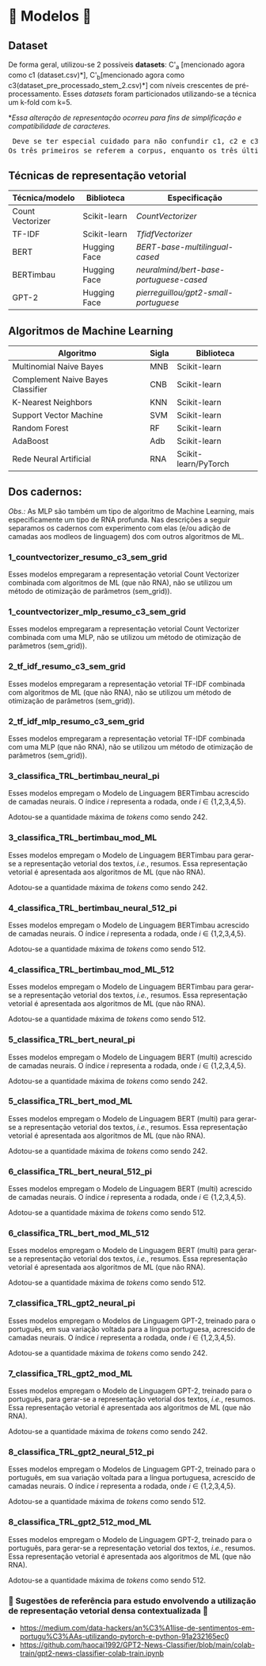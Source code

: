 # 🤖 Modelos 🤖

## Dataset
De forma geral, utilizou-se 2 possíveis **datasets**: C'<sub>a</sub> [mencionado agora como c1 (dataset.csv)\*], C'<sub>b</sub>[mencionado agora como c3(dataset_pre_processado_stem_2.csv)\*] com níveis crescentes de pré-processamento. Esses _datasets_ foram particionados utilizando-se a técnica um k-fold com k=5.


*_Essa alteração de representação ocorreu para fins de simplificação e compatibilidade de caracteres._


<pre> Deve se ter especial cuidado para não confundir c1, c2 e c3 com C'<sub>1</sub>, C'<sub>2</sub> e C'<sub>3</sub>. 
Os três primeiros se referem a corpus, enquanto os três últimos a partições do k-fold</pre>

## Técnicas de representação vetorial

|	  **Técnica/modelo** | **Biblioteca**  | **Especificação** |
| ------------- | ------------- | ------------- |
| Count Vectorizer | Scikit-learn    | *CountVectorizer*  |
| TF-IDF | Scikit-learn    | *TfidfVectorizer*  |
|BERT  | Hugging Face    | *BERT-base-multilingual-cased*  |
| BERTimbau    | Hugging Face  | *neuralmind/bert-base-portuguese-cased*   |
| GPT-2  | Hugging Face    | *pierreguillou/gpt2-small-portuguese* |


## Algoritmos de Machine Learning 

| **Algoritmo** | **Sigla** | **Biblioteca** | 
| ------------- | ------------- | ------------- |
|Multinomial Naive Bayes |  MNB| Scikit-learn | 
|Complement Naive Bayes Classifier |  CNB | Scikit-learn | 
|K-Nearest Neighbors |  KNN |Scikit-learn | 
|Support Vector Machine |  SVM | Scikit-learn | 
|Random Forest |  RF| Scikit-learn | 
|AdaBoost |  Adb | Scikit-learn | 
|Rede Neural Artificial |  RNA| Scikit-learn/PyTorch| 




## Dos cadernos:
_Obs.:_ As MLP são também um tipo de algoritmo de Machine Learning, mais especificamente um tipo de RNA profunda. Nas descrições a seguir separamos os cadernos com experimento com elas (e/ou adição de camadas aos modleos de linguagem) dos com outros algoritmos de ML.

### 1_countvectorizer_resumo_c3_sem_grid
Esses modelos empregaram a representação vetorial Count Vectorizer combinada com algoritmos de ML (que não RNA), não se utilizou um método de otimização de parâmetros (sem_grid)).

### 1_countvectorizer_mlp_resumo_c3_sem_grid
Esses modelos empregaram a representação vetorial Count Vectorizer combinada com uma MLP, não se utilizou um método de otimização de parâmetros (sem_grid)).


### 2_tf_idf_resumo_c3_sem_grid
Esses modelos empregaram a representação vetorial TF-IDF combinada com algoritmos de ML (que não RNA), não se utilizou um método de otimização de parâmetros (sem_grid)).


### 2_tf_idf_mlp_resumo_c3_sem_grid
Esses modelos empregaram a representação vetorial TF-IDF combinada com uma MLP (que não RNA), não se utilizou um método de otimização de parâmetros (sem_grid)).

### 3_classifica_TRL_bertimbau_neural_pi
Esses modelos empregam o Modelo de Linguagem BERTimbau  acrescido de camadas neurais. O índice _i_ representa a rodada, onde _i_ &#x2208; {1,2,3,4,5}.

Adotou-se a quantidade máxima de _tokens_ como sendo 242.

### 3_classifica_TRL_bertimbau_mod_ML
Esses modelos empregam o Modelo de Linguagem BERTimbau para gerar-se a representação vetorial dos textos, _i.e._, resumos. Essa representação vetorial é apresentada aos algoritmos de ML (que não RNA).

Adotou-se a quantidade máxima de _tokens_ como sendo 242.

### 4_classifica_TRL_bertimbau_neural_512_pi
Esses modelos empregam o Modelo de Linguagem BERTimbau  acrescido de camadas neurais. O índice _i_ representa a rodada, onde _i_ &#x2208; {1,2,3,4,5}.

Adotou-se a quantidade máxima de _tokens_ como sendo 512.

### 4_classifica_TRL_bertimbau_mod_ML_512
Esses modelos empregam o Modelo de Linguagem BERTimbau para gerar-se a representação vetorial dos textos, _i.e._, resumos. Essa representação vetorial é apresentada aos algoritmos de ML (que não RNA).

Adotou-se a quantidade máxima de _tokens_ como sendo 512.

### 5_classifica_TRL_bert_neural_pi

Esses modelos empregam o Modelo de Linguagem BERT (multi) acrescido de camadas neurais. O índice _i_ representa a rodada, onde _i_ &#x2208; {1,2,3,4,5}.

Adotou-se a quantidade máxima de _tokens_ como sendo 242.

### 5_classifica_TRL_bert_mod_ML

Esses modelos empregam o Modelo de Linguagem BERT (multi) para gerar-se a representação vetorial dos textos, _i.e._, resumos. Essa representação vetorial é apresentada aos algoritmos de ML (que não RNA).

Adotou-se a quantidade máxima de _tokens_ como sendo 242.

### 6_classifica_TRL_bert_neural_512_pi

Esses modelos empregam o Modelo de Linguagem BERT (multi) acrescido de camadas neurais. O índice _i_ representa a rodada, onde _i_ &#x2208; {1,2,3,4,5}.

Adotou-se a quantidade máxima de _tokens_ como sendo 512.

### 6_classifica_TRL_bert_mod_ML_512

Esses modelos empregam o Modelo de Linguagem BERT (multi) para gerar-se a representação vetorial dos textos, _i.e._, resumos. Essa representação vetorial é apresentada aos algoritmos de ML (que não RNA).

Adotou-se a quantidade máxima de _tokens_ como sendo 512.

### 7_classifica_TRL_gpt2_neural_pi

Esses modelos empregam o Modelos de Linguagem GPT-2, treinado para o português, em sua variação voltada para a língua portuguesa,  acrescido de camadas neurais. O índice _i_ representa a rodada, onde _i_ &#x2208; {1,2,3,4,5}.

Adotou-se a quantidade máxima de _tokens_ como sendo 242.

### 7_classifica_TRL_gpt2_mod_ML

Esses modelos empregam o Modelo de Linguagem GPT-2, treinado para o português, para gerar-se a representação vetorial dos textos, _i.e._, resumos. Essa representação vetorial é apresentada aos algoritmos de ML (que não RNA).

Adotou-se a quantidade máxima de _tokens_ como sendo 242.

### 8_classifica_TRL_gpt2_neural_512_pi

Esses modelos empregam o Modelos de Linguagem GPT-2, treinado para o português, em sua variação voltada para a língua portuguesa,  acrescido de camadas neurais. O índice _i_ representa a rodada, onde _i_ &#x2208; {1,2,3,4,5}.

Adotou-se a quantidade máxima de _tokens_ como sendo 512.

### 8_classifica_TRL_gpt2_512_mod_ML

Esses modelos empregam o Modelo de Linguagem GPT-2, treinado para o português, para gerar-se a representação vetorial dos textos, _i.e._, resumos. Essa representação vetorial é apresentada aos algoritmos de ML (que não RNA).

Adotou-se a quantidade máxima de _tokens_ como sendo 512.









  ### 📝 Sugestões de referência para estudo envolvendo a utilização de representação vetorial densa contextualizada 📝
- https://medium.com/data-hackers/an%C3%A1lise-de-sentimentos-em-portugu%C3%AAs-utilizando-pytorch-e-python-91a232165ec0
- https://github.com/haocai1992/GPT2-News-Classifier/blob/main/colab-train/gpt2-news-classifier-colab-train.ipynb
